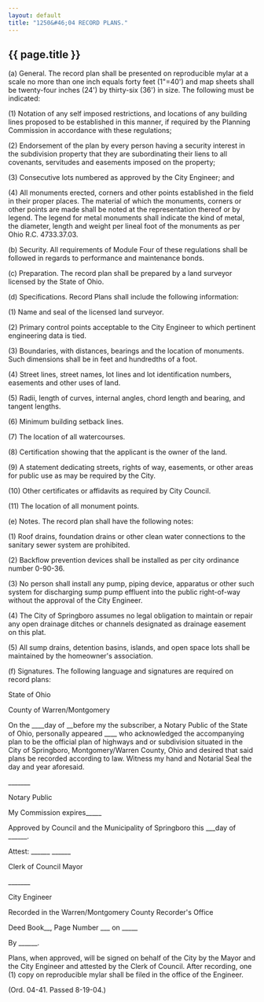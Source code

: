 ```yaml
---
layout: default
title: "1250&#46;04 RECORD PLANS."
---
```


{{ page.title }}
----------------

(a) General. The record plan shall be presented on reproducible mylar at a scale no more than one inch equals forty feet (1"=40') and map sheets shall be twenty-four inches (24') by thirty-six (36') in size. The following must be indicated:

(1) Notation of any self imposed restrictions, and locations of any building lines proposed to be established in this manner, if required by the Planning Commission in accordance with these regulations;

(2) Endorsement of the plan by every person having a security interest in the subdivision property that they are subordinating their liens to all covenants, servitudes and easements imposed on the property;

(3) Consecutive lots numbered as approved by the City Engineer; and

(4) All monuments erected, corners and other points established in the field in their proper places. The material of which the monuments, corners or other points are made shall be noted at the representation thereof or by legend. The legend for metal monuments shall indicate the kind of metal, the diameter, length and weight per lineal foot of the monuments as per Ohio R.C. 4733.37.03.

(b) Security. All requirements of Module Four of these regulations shall be followed in regards to performance and maintenance bonds.

(c) Preparation. The record plan shall be prepared by a land surveyor licensed by the State of Ohio.

(d) Specifications. Record Plans shall include the following information:

(1) Name and seal of the licensed land surveyor.

(2) Primary control points acceptable to the City Engineer to which pertinent engineering data is tied.

(3) Boundaries, with distances, bearings and the location of monuments. Such dimensions shall be in feet and hundredths of a foot.

(4) Street lines, street names, lot lines and lot identification numbers, easements and other uses of land.

(5) Radii, length of curves, internal angles, chord length and bearing, and tangent lengths.

(6) Minimum building setback lines.

(7) The location of all watercourses.

(8) Certification showing that the applicant is the owner of the land.

(9) A statement dedicating streets, rights of way, easements, or other areas for public use as may be required by the City.

(10) Other certificates or affidavits as required by City Council.

(11) The location of all monument points.

(e) Notes. The record plan shall have the following notes:

(1) Roof drains, foundation drains or other clean water connections to the sanitary sewer system are prohibited.

(2) Backflow prevention devices shall be installed as per city ordinance number 0-90-36.

(3) No person shall install any pump, piping device, apparatus or other such system for discharging sump pump effluent into the public right-of-way without the approval of the City Engineer.

(4) The City of Springboro assumes no legal obligation to maintain or repair any open drainage ditches or channels designated as drainage easement on this plat.

(5) All sump drains, detention basins, islands, and open space lots shall be maintained by the homeowner's association.

(f) Signatures. The following language and signatures are required on record plans:

State of Ohio

County of Warren/Montgomery

On the &#95;&#95;&#95;&#95;day of &#95;&#95;before my the subscriber, a Notary Public of the State of Ohio, personally appeared &#95;&#95;&#95;&#95; who acknowledged the accompanying plan to be the official plan of highways and or subdivision situated in the City of Springboro, Montgomery/Warren County, Ohio and desired that said plans be recorded according to law. Witness my hand and Notarial Seal the day and year aforesaid.

&#95;&#95;&#95;&#95;&#95;&#95;&#95;

Notary Public

My Commission expires&#95;&#95;&#95;&#95;&#95;

Approved by Council and the Municipality of Springboro this &#95;&#95;&#95;day of &#95;&#95;&#95;&#95;&#95;&#95;.

Attest:  &#95;&#95;&#95;&#95;&#95;&#95; &#95;&#95;&#95;&#95;&#95;&#95;

Clerk of Council   Mayor

&#95;&#95;&#95;&#95;&#95;&#95;&#95;

City Engineer

Recorded in the Warren/Montgomery County Recorder's Office 

Deed Book&#95;&#95;, Page Number &#95;&#95;&#95; on &#95;&#95;&#95;&#95;&#95;

By &#95;&#95;&#95;&#95;&#95;&#95;.

Plans, when approved, will be signed on behalf of the City by the Mayor and the City Engineer and attested by the Clerk of Council. After recording, one (1) copy on reproducible mylar shall be filed in the office of the Engineer.

(Ord. 04-41. Passed 8-19-04.)